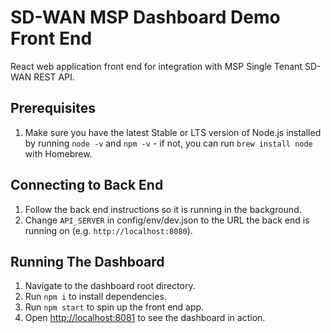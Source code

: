 # SD-WAN MSP Dashboard Demo Front End

React web application front end for integration with MSP Single Tenant SD-WAN REST API.

## Prerequisites

1. Make sure you have the latest Stable or LTS version of Node.js installed by running `node -v` and `npm -v` - if not, you can run `brew install node` with Homebrew.

## Connecting to Back End

1. Follow the back end instructions so it is running in the background.
2. Change `API_SERVER` in config/env/dev.json to the URL the back end is running on (e.g. `http://localhost:8080`).

## Running The Dashboard

1. Navigate to the dashboard root directory.
2. Run `npm i` to install dependencies.
3. Run `npm start` to spin up the front end app.
4. Open [http://localhost:8081](http://localhost:8081) to see the dashboard in action.